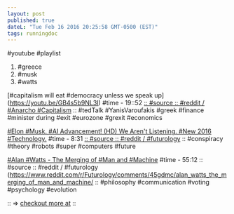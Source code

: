 ```yaml
---
layout: post
published: true
dateL: "Tue Feb 16 2016 20:25:58 GMT-0500 (EST)"
tags: runningdoc
---
```



#youtube #playlist

1. #greece 
2. #musk 
3. #watts


[#capitalism will eat #democracy unless we speak up]
(https://youtu.be/GB4s5b9NL3I)
#time - 19::52
[:: #source :: #reddit / #Anarcho #Capitalism](https://www.reddit.com/r/Anarcho_Capitalism/comments/45yqnh/wow_ted_talks_really_suck_now_capitalism_will_eat/)
::
#tedTalk 
#YanisVaroufakis
#greek #finance #minister during #exit #eurozone #grexit #economics

[ #Elon #Musk. #AI Advancement! (HD) We Aren't Listening. #New 2016 #Technology.](https://www.youtube.com/watch?v=RrXS24CDqc4)
#time - 8:31
[:: #source :: #reddit / #futurology](https://www.reddit.com/r/Futurology/comments/45icn1/elon_musk_ai_advancement_will_be_here_before_we/)
::
#conspiracy #theory
#robots #super #computers
#future


[#Alan #Watts - The Merging of #Man and #Machine](https://www.youtube.com/watch?v=_aeC8zcS1TU)
#time - 55:12
:: #source :: #reddit / #futurology
(https://www.reddit.com/r/Futurology/comments/45gdmc/alan_watts_the_merging_of_man_and_machine/
::
#philosophy #communication #voting #psychology #evolution


::
=> [checkout more at](gplus.to/wommy)
::
